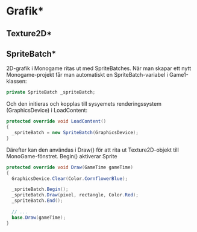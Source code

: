 # Grafik\*

## Texture2D\*

## SpriteBatch\*

2D-grafik i Monogame ritas ut med SpriteBatches. När man skapar ett nytt Monogame-projekt får man automatiskt en SpriteBatch-variabel i Game1-klassen:

```csharp
private SpriteBatch _spriteBatch;
```

Och den initieras och kopplas till sysyemets renderingssystem (GraphicsDevice) i LoadContent:

```csharp
protected override void LoadContent()
{
  _spriteBatch = new SpriteBatch(GraphicsDevice);
}
```

Därefter kan den användas i Draw() för att rita ut Texture2D-objekt till MonoGame-fönstret. Begin() aktiverar Sprite

```csharp
protected override void Draw(GameTime gameTime)
{
  GraphicsDevice.Clear(Color.CornflowerBlue);

  _spriteBatch.Begin();
  _spriteBatch.Draw(pixel, rectangle, Color.Red);
  _spriteBatch.End();
    
  // ...
  base.Draw(gameTime);
}
```

